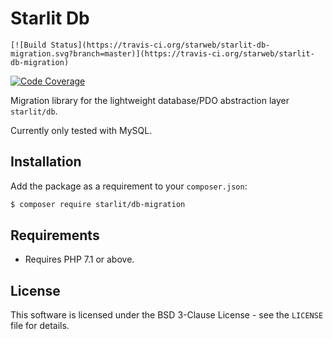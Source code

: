 # Starlit Db

    [![Build Status](https://travis-ci.org/starweb/starlit-db-migration.svg?branch=master)](https://travis-ci.org/starweb/starlit-db-migration)
[![Code Coverage](https://scrutinizer-ci.com/g/starweb/starlit-db-migration/badges/coverage.png?b=master)](https://scrutinizer-ci.com/g/starweb/starlit-db-migration/?branch=master)

Migration library for the lightweight database/PDO abstraction layer `starlit/db`.

Currently only tested with MySQL.

## Installation
Add the package as a requirement to your `composer.json`:
```bash
$ composer require starlit/db-migration
```

## Requirements
- Requires PHP 7.1 or above.

## License
This software is licensed under the BSD 3-Clause License - see the `LICENSE` file for details.
